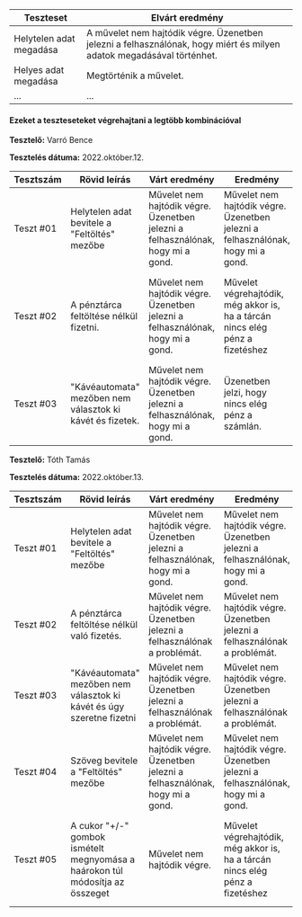  | Teszteset               | Elvárt eredmény                                                                                                     | 
 |-------------------------|---------------------------------------------------------------------------------------------------------------------| 
 | Helytelen adat megadása | A művelet nem hajtódik végre. Üzenetben jelezni a felhasználónak, hogy miért és milyen adatok megadásával történhet.|
 | Helyes adat megadása    | Megtörténik a művelet.                                                                                              | 
 | ... | ... | 

#### Ezeket a teszteseteket végrehajtani a legtöbb kombinációval


**Tesztelő:** Varró Bence

**Tesztelés dátuma:** 2022.október.12.

| Tesztszám | Rövid leírás                     | Várt eredmény                                                                   | Eredmény                                                                       | Megjegyzés                |
|-----------|----------------------------------|---------------------------------------------------------------------------------|--------------------------------------------------------------------------------|---------------------------|
| Teszt #01 | Helytelen adat bevitele a "Feltöltés" mezőbe | Művelet nem hajtódik végre. Üzenetben jelezni a felhasználónak, hogy mi a gond. | Művelet nem hajtódik végre. Üzenetben jelezni a felhasználónak, hogy mi a gond.| Nem találtam problémát.   |
| Teszt #02 | A pénztárca feltöltése nélkül fizetni. | Művelet nem hajtódik végre. Üzenetben jelezni a felhasználónak, hogy mi a gond.| Művelet végrehajtódik, még akkor is, ha a tárcán nincs elég pénz a fizetéshez | Ennek a műveletnek nem lehetett volna lefutnia. Mielőbbi javításra szorul. |
| Teszt #03 | "Kávéautomata" mezőben nem választok ki kávét és fizetek. | Művelet nem hajtódik végre. Üzenetben jelezni a felhasználónak, hogy mi a gond. | Üzenetben jelzi, hogy nincs elég pénz a számlán. | A hiba üzenetét le kell kezelni. |


**Tesztelő:** Tóth Tamás

**Tesztelés dátuma:** 2022.október.13.

| Tesztszám | Rövid leírás                     | Várt eredmény                                                                   | Eredmény                                                                       | Megjegyzés                |
|-----------|----------------------------------|---------------------------------------------------------------------------------|--------------------------------------------------------------------------------|---------------------------|
| Teszt #01 | Helytelen adat bevitele a "Feltöltés" mezőbe | Művelet nem hajtódik végre. Üzenetben jelezni a felhasználónak, hogy mi a gond. | Művelet nem hajtódik végre. Üzenetben jelezni a felhasználónak, hogy mi a gond.| Nem találtam problémát.   |
| Teszt #02 | A pénztárca feltöltése nélkül való fizetés. | Művelet nem hajtódik végre. Üzenetben jelezni a felhasználónak a problémát.     | Művelet nem hajtódik végre. Üzenetben jelezni a felhasználónak a problémát. | Nem találtam problémát. |
| Teszt #03 | "Kávéautomata" mezőben nem választok ki kávét és úgy szeretne fizetni | Művelet nem hajtódik végre. Üzenetben jelezni a felhasználónak a problémát. |Művelet nem hajtódik végre. Üzenetben jelezni a felhasználónak a problémát. | Nem találtam problémát. |
| Teszt #04 | Szöveg bevitele a "Feltöltés" mezőbe | Művelet nem hajtódik végre. Üzenetben jelezni a felhasználónak, hogy mi a gond. | Művelet nem hajtódik végre. Üzenetben jelezni a felhasználónak, hogy mi a gond. | Nem találtam problémát. |
| Teszt #05 | A cukor "+/-" gombok ismételt megnyomása a haárokon túl módosítja az összeget  | Művelet nem hajtódik végre. | Művelet végrehajtódik, még akkor is, ha a tárcán nincs elég pénz a fizetéshez | Ennek a műveletnek nem lehetett volna lefutnia. Mielőbbi javításra szorul. |
